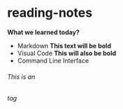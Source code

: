 # reading-notes
**What we learned today?**
* Markdown
 **This text will be bold**
* Visual Code
 __This will also be bold__
* Command Line Interface
 ###### This is an <h6> tag
